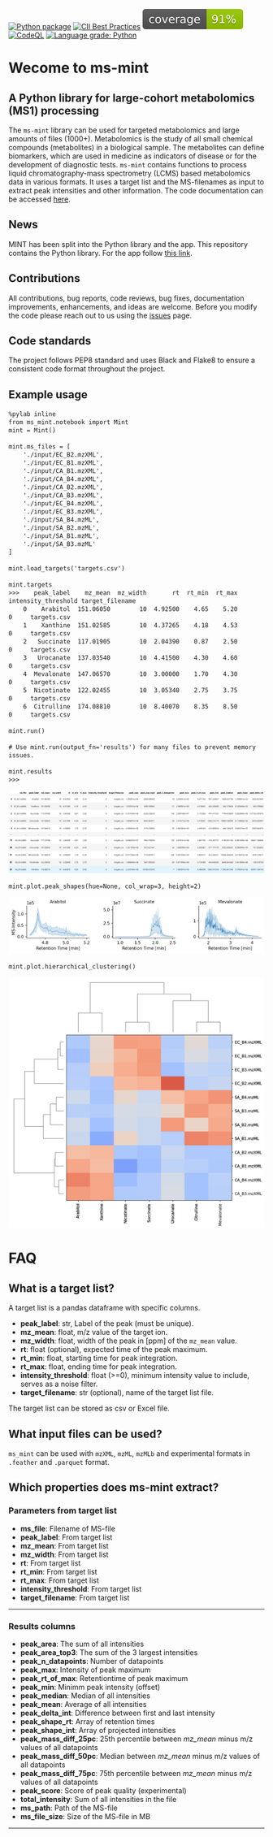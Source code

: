 [![Python package](https://github.com/lewisresearchgroup/ms-mint/actions/workflows/pythonpackage.yml/badge.svg)](https://github.com/sorenwacker/ms-mint/actions/workflows/pythonpackage.yml)
[![CII Best Practices](https://bestpractices.coreinfrastructure.org/projects/5178/badge)](https://bestpractices.coreinfrastructure.org/projects/5178)
![](https://github.com/LewisResearchGroup/ms-mint/blob/develop/images/coverage.svg)
[![CodeQL](https://github.com/lewisresearchgroup/ms-mint/actions/workflows/codeql-analysis.yml/badge.svg)](https://github.com/lewisresearchgroup/ms-mint/actions/workflows/codeql-analysis.yml)
[![Language grade: Python](https://img.shields.io/lgtm/grade/python/g/LewisResearchGroup/ms-mint.svg?logo=lgtm&logoWidth=18)](https://lgtm.com/projects/g/LewisResearchGroup/ms-mint/context:python)


# Wecome to ms-mint 

## A Python library for large-cohort metabolomics (MS1) processing

The `ms-mint` library can be used for targeted metabolomics and large amounts of files (1000+). Metabolomics is the study of all small chemical compounds (metabolites) in a biological sample. 
The metabolites can define biomarkers, which are used in medicine as indicators of disease or for the development of diagnostic tests. `ms-mint` contains functions to process liquid chromatography-mass spectrometry (LCMS) based metabolomics data in various formats. It uses a target list and the MS-filenames as input to extract peak intensities and other information. The code documentation can be accessed [here](https://lewisresearchgroup.github.io/ms-mint/).

## News

MINT has been split into the Python library and the app. This repository contains the Python library. For the app follow [this link](https://github.com/LewisResearchGroup/ms-mint-app).

## Contributions

All contributions, bug reports, code reviews, bug fixes, documentation improvements, enhancements, and ideas are welcome.
Before you modify the code please reach out to us using the [issues](https://github.com/LewisResearchGroup/ms-mint/issues) page.

## Code standards

The project follows PEP8 standard and uses Black and Flake8 to ensure a consistent code format throughout the project.


## Example usage

    %pylab inline
    from ms_mint.notebook import Mint
    mint = Mint()

    mint.ms_files = [
        './input/EC_B2.mzXML',
        './input/EC_B1.mzXML',
        './input/CA_B1.mzXML',
        './input/CA_B4.mzXML',
        './input/CA_B2.mzXML',
        './input/CA_B3.mzXML',
        './input/EC_B4.mzXML',
        './input/EC_B3.mzXML',
        './input/SA_B4.mzML',
        './input/SA_B2.mzML',
        './input/SA_B1.mzML',
        './input/SA_B3.mzML'
    ]

    mint.load_targets('targets.csv')
    
    mint.targets
    >>>    peak_label    mz_mean  mz_width       rt  rt_min  rt_max  intensity_threshold target_filename
        0    Arabitol  151.06050        10  4.92500    4.65    5.20                    0     targets.csv
        1    Xanthine  151.02585        10  4.37265    4.18    4.53                    0     targets.csv
        2   Succinate  117.01905        10  2.04390    0.87    2.50                    0     targets.csv
        3   Urocanate  137.03540        10  4.41500    4.30    4.60                    0     targets.csv
        4  Mevalonate  147.06570        10  3.00000    1.70    4.30                    0     targets.csv
        5  Nicotinate  122.02455        10  3.05340    2.75    3.75                    0     targets.csv
        6  Citrulline  174.08810        10  8.40070    8.35    8.50                    0     targets.csv

    mint.run()

    # Use mint.run(output_fn='results') for many files to prevent memory issues.

    mint.results
    >>>

![](https://github.com/LewisResearchGroup/ms-mint/blob/develop/images/results-example.png)


    mint.plot.peak_shapes(hue=None, col_wrap=3, height=2)

![](https://github.com/LewisResearchGroup/ms-mint/blob/develop/images/peak-shapes.png)


    mint.plot.hierarchical_clustering()

![](https://github.com/LewisResearchGroup/ms-mint/blob/develop/images/hierarchical-clustering.png)




# FAQ

## What is a target list?

A target list is a pandas dataframe with specific columns. 

  - **peak_label**: str, Label of the peak (must be unique).
  - **mz_mean**: float, m/z value of the target ion.
  - **mz_width**: float, width of the peak in [ppm] of the `mz_mean` value.
  - **rt**: float (optional), expected time of the peak maximum.
  - **rt_min**: float, starting time for peak integration.
  - **rt_max**: float, ending time for peak integration.
  - **intensity_threshold**: float (>=0), minimum intensity value to include, serves as a noise filter.
  - **target_filename**: str (optional), name of the target list file.

The target list can be stored as csv or Excel file. 

## What input files can be used?

`ms_mint` can be used with `mzXML`, `mzML`, `mzMLb` and experimental formats in `.feather` and `.parquet` format.

## Which properties does ms-mint extract?

### Parameters from target list
  - **ms_file**: Filename of MS-file
  - **peak_label**: From target list
  - **mz_mean**: From target list
  - **mz_width**: From target list
  - **rt**: From target list
  - **rt_min**: From target list
  - **rt_max**: From target list
  - **intensity_threshold**: From target list
  - **target_filename**: From target list

---

### Results columns
  - **peak_area**: The sum of all intensities
  - **peak_area_top3**: The sum of the 3 largest intensities
  - **peak_n_datapoints**: Number of datapoints
  - **peak_max**: Intensity of peak maximum
  - **peak_rt_of_max**: Retentiontime of peak maximum
  - **peak_min**: Minimm peak intensity (offset)
  - **peak_median**: Median of all intensities 
  - **peak_mean**: Average of all intensities
  - **peak_delta_int**: Difference between first and last intensity
  - **peak_shape_rt**: Array of retention times
  - **peak_shape_int**: Array of projected intensities
  - **peak_mass_diff_25pc**: 25th percentile between *mz_mean* minus m/z values of all datapoints
  - **peak_mass_diff_50pc**: Median between *mz_mean* minus m/z values of all datapoints
  - **peak_mass_diff_75pc**: 75th percentile between *mz_mean* minus m/z values of all datapoints
  - **peak_score**: Score of peak quality (experimental)
  - **total_intensity**: Sum of all intensities in the file
  - **ms_path**: Path of the MS-file
  - **ms_file_size**: Size of the MS-file in MB
---
